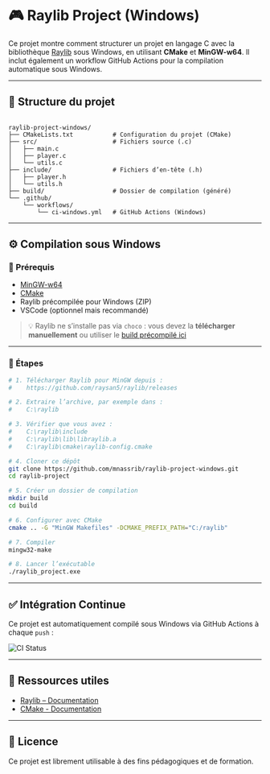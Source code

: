 # 🎮 Raylib Project (Windows)

Ce projet montre comment structurer un projet en langage C avec la bibliothèque [Raylib](https://www.raylib.com/) sous Windows, en utilisant **CMake** et **MinGW-w64**. Il inclut également un workflow GitHub Actions pour la compilation automatique sous Windows.

---

## 📁 Structure du projet

```

raylib-project-windows/
├── CMakeLists.txt           # Configuration du projet (CMake)
├── src/                     # Fichiers source (.c)
│   ├── main.c
│   ├── player.c
│   └── utils.c
├── include/                 # Fichiers d’en-tête (.h)
│   ├── player.h
│   └── utils.h
├── build/                   # Dossier de compilation (généré)
└── .github/
    └── workflows/
        └── ci-windows.yml   # GitHub Actions (Windows)

````

---

## ⚙️ Compilation sous Windows

### 📌 Prérequis

- [MinGW-w64](https://www.mingw-w64.org/)
- [CMake](https://cmake.org/)
- Raylib précompilée pour Windows (ZIP)
- VSCode (optionnel mais recommandé)

> 💡 Raylib ne s’installe pas via `choco` : vous devez la **télécharger manuellement** ou utiliser le [build précompilé ici](https://github.com/raysan5/raylib/releases)

---

### 🧱 Étapes

```bash
# 1. Télécharger Raylib pour MinGW depuis :
#    https://github.com/raysan5/raylib/releases

# 2. Extraire l’archive, par exemple dans :
#    C:\raylib

# 3. Vérifier que vous avez :
#    C:\raylib\include
#    C:\raylib\lib\libraylib.a
#    C:\raylib\cmake\raylib-config.cmake

# 4. Cloner ce dépôt
git clone https://github.com/mnassrib/raylib-project-windows.git
cd raylib-project

# 5. Créer un dossier de compilation
mkdir build
cd build

# 6. Configurer avec CMake
cmake .. -G "MinGW Makefiles" -DCMAKE_PREFIX_PATH="C:/raylib"

# 7. Compiler
mingw32-make

# 8. Lancer l’exécutable
./raylib_project.exe
```

---

## ✅ Intégration Continue

Ce projet est automatiquement compilé sous Windows via GitHub Actions à chaque `push` :

![CI Status](https://github.com/mnassrib/raylib-project-windows/actions/workflows/ci-windows.yml/badge.svg)

---

## 📄 Ressources utiles

* [Raylib – Documentation](https://www.raylib.com/)
* [CMake - Documentation](https://cmake.org/documentation/)

---

## 📜 Licence

Ce projet est librement utilisable à des fins pédagogiques et de formation.

